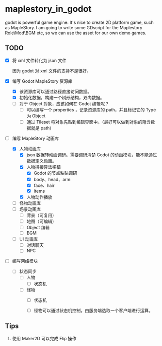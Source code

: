 # maplestory_in_godot

godot is powerful game engine. It's nice to create 2D platform game, such as MapleStory. I am going to write some GDscript for the Maplestory Role\Mod\BGM etc, so we can use the asset for our own demo games. 


## TODO

- [x]  将 xml 文件转化为 json 文件
	
	因为 godot 对 xml 文件的支持不是很好。
	
- [x]  编写 Godot MapleStory 资源库
	- [x]  该资源库可以通过路径直接访问数据。
	- [x]  初始化数据，构建一个树形结构，双向数据。
	- [ ]  对于 Object 对象，应该如何在 Godot 编辑呢？
		- [ ]  可以编写一个 properties ，记录资源库的 path，并且标记它的 Type 为 Object
		- [ ]  通过 Tileset 将对象先贴到编辑界面中。（最好可以做到对象的隐含数据就是 path）
- [ ]  编写 MapleStory 动画库
	- [x]  人物动画库
		- [x]  json 数据转动画调研。需要调研清楚 Godot 的动画模块，能不能通过数据定义动画。
		- [x]  人物拼接算法移植
			- [x]  Godot 的节点粘贴调研
			- [x]  body、head、arm
			- [x]  face、hair
			- [x]  items
		- [x]  人物动作播放
	- [ ]  怪物动画库
	- [ ]  场景动画库
		- [ ]  背景（可复用）
		- [ ]  地图（可编辑）
		- [ ]  Object 编辑
		- [ ]  BGM
	- [ ]  UI 动画库
		- [ ]  对话聊天
		- [ ]  NPC
- [ ]  编写网络模块
	- [ ]  状态同步
		- [ ]  人物
			- [ ]  状态机
		- [ ]  怪物
			- [ ]  状态机
			- [ ]  怪物可以通过状态机控制，由服务端选取一个客户端进行运算。


## Tips

1. 使用 Maker2D 可以完成 Flip 操作
